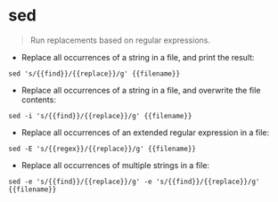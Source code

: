 # sed

> Run replacements based on regular expressions.

- Replace all occurrences of a string in a file, and print the result:

`sed 's/{{find}}/{{replace}}/g' {{filename}}`

- Replace all occurrences of a string in a file, and overwrite the file contents:

`sed -i 's/{{find}}/{{replace}}/g' {{filename}}`

- Replace all occurrences of an extended regular expression in a file:

`sed -E 's/{{regex}}/{{replace}}/g' {{filename}}`

- Replace all occurrences of multiple strings in a file:

`sed -e 's/{{find}}/{{replace}}/g' -e 's/{{find}}/{{replace}}/g' {{filename}}`
